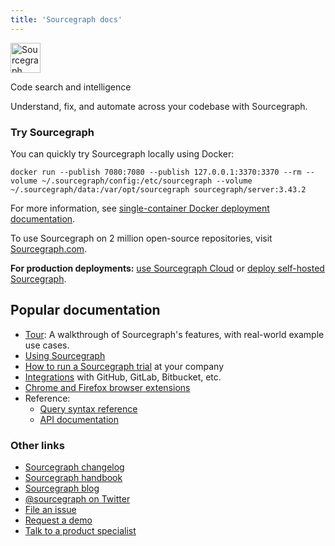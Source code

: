 ```yaml
---
title: 'Sourcegraph docs'
---
```


<a href="https://sourcegraph.com"><picture><source srcset="assets/logo-theme-dark.svg" media="(prefers-color-scheme: dark)"/><img alt="Sourcegraph" src="assets/logo-theme-light.svg" height="48px" /></picture></a>

<p class="subtitle">Code search and intelligence</p>

<p class="lead">
Understand, fix, and automate across your codebase with Sourcegraph.
</p>

### Try Sourcegraph

You can quickly try Sourcegraph locally using Docker:

<!--
  DO NOT CHANGE THIS TO A CODEBLOCK.
  We want line breaks for readability, but backslashes to escape them do not work cross-platform.
  This uses line breaks that are rendered but not copy-pasted to the clipboard.
-->

<pre class="pre-wrap start-sourcegraph-command" id="dockerInstall"><code>docker run<span class="virtual-br"></span> --publish 7080:7080 --publish 127.0.0.1:3370:3370 --rm<span class="virtual-br"></span> --volume ~/.sourcegraph/config:/etc/sourcegraph<span class="virtual-br"></span> --volume ~/.sourcegraph/data:/var/opt/sourcegraph<span class="virtual-br"></span> sourcegraph/server:3.43.2<span class="iconify copy-text" data-icon="mdi:clipboard-arrow-left-outline" data-inline="false"></span></code>
</pre>

For more information, see [single-container Docker deployment documentation](admin/deploy/docker-single-container/index.md).

To use Sourcegraph on 2 million open-source repositories, visit [Sourcegraph.com](https://sourcegraph.com/search).

**For production deployments:** [use Sourcegraph Cloud](cloud/index.md) or [deploy self-hosted Sourcegraph](admin/deploy/index.md).

## Popular documentation

- [Tour](getting-started/tour.md): A walkthrough of Sourcegraph's features, with real-world example use cases.
- [Using Sourcegraph](getting-started/index.md)
- [How to run a Sourcegraph trial](adopt/trial/index.md) at your company
- [Integrations](integration/index.md) with GitHub, GitLab, Bitbucket, etc.
- [Chrome and Firefox browser extensions](integration/browser_extension.md)
- Reference:
  - [Query syntax reference](code_search/reference/queries.md)
  - [API documentation](api/index.md)
  
### Other links

- [Sourcegraph changelog](./CHANGELOG.md)
- [Sourcegraph handbook](https://handbook.sourcegraph.com/)
- [Sourcegraph blog](https://about.sourcegraph.com/blog/)
- [@sourcegraph on Twitter](https://twitter.com/sourcegraph)
- [File an issue](https://github.com/sourcegraph/sourcegraph/issues/new?&title=Improve+Sourcegraph+quickstart+guide)
- [Request a demo](https://about.sourcegraph.com/demo)
- [Talk to a product specialist](https://about.sourcegraph.com/contact/request-info/)
